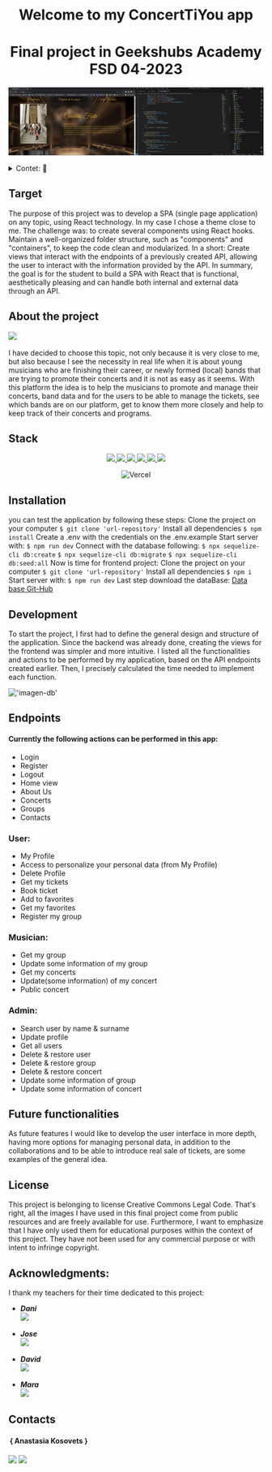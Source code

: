 <h1 align="center">Welcome to my ConcertTiYou app</h1>

<h1 align="center">Final project in Geekshubs Academy FSD 04-2023</h1>

![image](./img/imageFront.png)

<details>
  <summary>Contet: 📝</summary>
  <ol>
    <li><a href="#target">Target</a></li>
    <li><a href="#about-the-project">About the project</a></li>
    <li><a href="#stack">Stack</a></li>
    <li><a href="#installation">Installation</a></li>
    <li><a href="#development ">Development</a></li>
    <li><a href="#endpoints">Endpoints</a></li>
    <li><a href="#future-functionalities">Future functionalities</a></li>
    <li><a href="#license">License</a></li>
    <li><a href="#acknowledgments">Acknowledgments</a></li>
    <li><a href="#contacts">Contacts</a></li>
  </ol>
</details>

## Target
The purpose of this project was to develop a SPA (single page application) on any topic, using React technology. In my case I chose a theme close to me. The challenge was: to create several components using React hooks. Maintain a well-organized folder structure, such as "components" and "containers", to keep the code clean and modularized.
In a short:
Create views that interact with the endpoints of a previously created API, allowing the user to interact with the information provided by the API.
In summary, the goal is for the student to build a SPA with React that is functional, aesthetically pleasing and can handle both internal and external data through an API.

## About the project
<p aling="center"><img src="./img/concert.gif"/></p>
I have decided to choose this topic, not only because it is very close to me, but also because I see the necessity in real life when it is about young musicians who are finishing their career, or newly formed (local) bands that are trying to promote their concerts and it is not as easy as it seems. With this platform the idea is to help the musicians to promote and manage their concerts, band data and for the users to be able to manage the tickets, see which bands are on our platform, get to know them more closely and help to keep track of their concerts and programs.

## Stack
<div align="center">
<a href="https://www.reactjs.com/">
    <img src= "https://img.shields.io/badge/React-20232A?style=for-the-badge&logo=react&logoColor=61DAFB"/>
</a>
 <a href="https://redux.js.org/">
    <img src= "https://user-images.githubusercontent.com/121863208/227808568-89a147ae-a047-4b1c-8065-9de44bd9bcb2.svg"/>
</a>
<a href="https://nodejs.org/en">
    <img src= "https://user-images.githubusercontent.com/121863208/227808607-7170e528-cc5d-4a04-a7ec-edfad90e2a1e.svg"/>
</a>
<a href="https://react-bootstrap.github.io/">
    <img src= "https://user-images.githubusercontent.com/121863208/227808594-021a15ab-7e14-454b-b977-4a5ade8287ed.svg"/>
</a>
<a href="https://developer.mozilla.org/es/docs/Web/CSS">
    <img src= "https://user-images.githubusercontent.com/121863208/227808642-a8dcfecb-74b9-4796-8b2b-7bfe5cf1b4ba.svg"/>
</a>
<a href="https://nextjs.org/">
    <img src= "https://user-images.githubusercontent.com/121863208/227808660-c8b59b3d-34bd-446f-83e1-8157f5a09b98.svg"/>
</a>

![Vercel](http://therealsujitk-vercel-badge.vercel.app/?app=therealsujitk-vercel-badge&style=for-the-badge&logo=false) 
</div>

## Installation

you can test the application by following these steps:
 Clone the project on your computer
    ` $ git clone 'url-repository' `
 Install all dependencies
    ` $ npm install `
 Create a .env with the credentials on the .env.example
 Start server with:
   ``` $ npm run dev ```
 Connect with the database following:
    ``` $ npx sequelize-cli db:create ```
    ``` $ npx sequelize-cli db:migrate ```
    ``` $ npx sequelize-cli db:seed:all ```
Now is time for frontend project:
 Clone the project on your computer
    ` $ git clone 'url-repository' `
 Install all dependencies
    ` $ npm i `
 Start server with:
   ``` $ npm run dev ```
Last step download the dataBase:
[Data base Git-Hub](https://github.com/AnastasiaKosovets/ak-fsd-backend-dentalClinic)

## Development 

To start the project, I first had to define the general design and structure of the application. Since the backend was already done, creating the views for the frontend was simpler and more intuitive. I listed all the functionalities and actions to be performed by my application, based on the API endpoints created earlier. Then, I precisely calculated the time needed to implement each function.

!['imagen-db'](./img/inprocess.jpg)


## Endpoints

#### Currently the following actions can be performed in this app:
- Login
- Register
- Logout
- Home view
- About Us
- Concerts
- Groups
- Contacts
### User:
- My Profile 
- Access to personalize your personal data (from My Profile)
- Delete Profile
- Get my tickets
- Book ticket
- Add to favorites
- Get my favorites
- Register my group
### Musician:
- Get my group
- Update some information of my group
- Get my concerts
- Update(some information) of my concert
- Public concert
### Admin:
- Search user by name & surname
- Update profile
- Get all users
- Delete & restore user
- Delete & restore group
- Delete & restore concert
- Update some information of group
- Update some information of concert



## Future functionalities

As future features I would like to develop the user interface in more depth, having more options for managing personal data, in addition to the collaborations and to be able to introduce real sale of tickets, are some examples of the general idea. 

## License
This project is belonging to license Creative Commons Legal Code. That's right, all the images I have used in this final project come from public resources and are freely available for use. Furthermore, I want to emphasize that I have only used them for educational purposes within the context of this project. They have not been used for any commercial purpose or with intent to infringe copyright.
 

## Acknowledgments:

I thank my teachers for their time dedicated to this project:

- ***Dani***  
<a href="https://github.com/Datata" target="_blank"><img src="https://img.shields.io/badge/github-24292F?style=for-the-badge&logo=github&logoColor=blue" target="_blank"></a> 

- ***Jose***  
<a href="https://www.github.com/JoseMarin" target="_blank"><img src="https://img.shields.io/badge/github-24292F?style=for-the-badge&logo=github&logoColor=red" target="_blank"></a>

- ***David***  
<a href="https://www.github.com/Dave86dev" target="_blank"><img src="https://img.shields.io/badge/github-24292F?style=for-the-badge&logo=github&logoColor=white" target="_blank"></a>

- ***Mara***  
<a href="https://www.github.com/MaraScampini" target="_blank"><img src="https://img.shields.io/badge/github-24292F?style=for-the-badge&logo=github&logoColor=green" target="_blank"></a> 

## Contacts
#### ｛ Anastasia Kosovets  ｝
<a href = "mailto:anastasiakosovets@gmail.com"><img src="https://img.shields.io/badge/Gmail-C6362C?style=for-the-badge&logo=gmail&logoColor=white" target="_blank"></a>
<a href="https://www.linkedin.com/in/anastasia-kosovets-00022917b/" target="_blank"><img src="https://img.shields.io/badge/-LinkedIn-%230077B5?style=for-the-badge&logo=linkedin&logoColor=white" target="_blank"></a> 
</p>